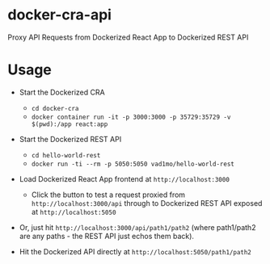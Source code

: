 # docker-cra-api
Proxy API Requests from Dockerized React App to Dockerized REST API

# Usage

- Start the Dockerized CRA
  - `cd docker-cra`
  - `docker container run -it -p 3000:3000 -p 35729:35729 -v $(pwd):/app react:app`

- Start the Dockerized REST API
  - `cd hello-world-rest`
  - `docker run -ti --rm -p 5050:5050 vad1mo/hello-world-rest`

- Load Dockerized React App frontend at `http://localhost:3000`
  - Click the button to test a request proxied from `http://localhost:3000/api` through to Dockerized REST API exposed at `http://localhost:5050`

- Or, just hit `http://localhost:3000/api/path1/path2` (where path1/path2 are any paths - the REST API just echos them back).
- Hit the Dockerized API directly at `http://localhost:5050/path1/path2`
